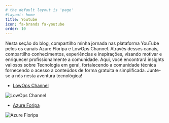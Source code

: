 ```yaml
---
# the default layout is 'page'
#layout: home
title: Youtube
icon: fa-brands fa-youtube
order: 10
---
```


Nesta seção do blog, compartilho minha jornada nas plataforma YouTube pelos os canais Azure Floripa e LowOps Channel. Através desses canais, compartilho conhecimentos, experiências e inspirações, visando motivar e enriquecer profissionalmente a comunidade. Aqui, você encontrará insights valiosos sobre Tecnologia em geral, fortalecendo a comunidade técnica fornecendo o acesso a conteúdos de forma gratuita e simplificada. Junte-se a nós nesta aventura tecnológica!


- <i class="fab fa-youtube"></i> [LowOps Channel](https://www.youtube.com/@LowOps-Channel)

![LowOps Channel](/assets/img/posts/lowops.jpeg)

- <i class="fab fa-youtube"></i> [Azure Foripa](https://www.youtube.com/@AzureFloripa)

![Azure Floripa](/assets/img/posts/azurefloripa.jpeg)

